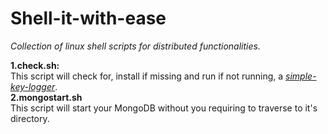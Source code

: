 # Shell-it-with-ease
 _Collection of linux shell scripts for distributed functionalities._

**1.check.sh:**
<br>
This script will check for, install if missing and run if not running, a [_simple-key-logger_](https://github.com/gsingh93/simple-key-logger).
<br>
**2.mongostart.sh**
<br>
This script will start your MongoDB without you requiring to traverse to it's directory.
